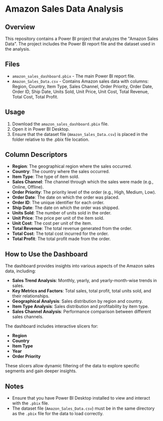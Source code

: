 # Amazon Sales Data Analysis

## Overview
This repository contains a Power BI project that analyzes the "Amazon Sales Data". The project includes the Power BI report file and the dataset used in the analysis.

## Files
- `amazon_sales_dashboard.pbix` - The main Power BI report file.
- `Amazon_Sales_Data.csv` - Contains Amazon sales data with columns: Region, Country, Item Type, Sales Channel, Order Priority, Order Date, Order ID, Ship Date, Units Sold, Unit Price, Unit Cost, Total Revenue, Total Cost, Total Profit.

## Usage
1. Download the `amazon_sales_dashboard.pbix` file.
2. Open it in Power BI Desktop.
3. Ensure that the dataset file (`Amazon_Sales_Data.csv`) is placed in the folder relative to the .pbix file location.

## Column Descriptors
- **Region**: The geographical region where the sales occurred.
- **Country**: The country where the sales occurred.
- **Item Type**: The type of item sold.
- **Sales Channel**: The channel through which the sales were made (e.g., Online, Offline).
- **Order Priority**: The priority level of the order (e.g., High, Medium, Low).
- **Order Date**: The date on which the order was placed.
- **Order ID**: The unique identifier for each order.
- **Ship Date**: The date on which the order was shipped.
- **Units Sold**: The number of units sold in the order.
- **Unit Price**: The price per unit of the item sold.
- **Unit Cost**: The cost per unit of the item.
- **Total Revenue**: The total revenue generated from the order.
- **Total Cost**: The total cost incurred for the order.
- **Total Profit**: The total profit made from the order.

## How to Use the Dashboard
The dashboard provides insights into various aspects of the Amazon sales data, including:

- **Sales Trend Analysis**: Monthly, yearly, and yearly-month-wise trends in sales.
- **Key Metrics and Factors**: Total sales, total profit, total units sold, and their relationships.
- **Geographical Analysis**: Sales distribution by region and country.
- **Item Type Analysis**: Sales distribution and profitability by item type.
- **Sales Channel Analysis**: Performance comparison between different sales channels.

The dashboard includes interactive slicers for:
- **Region**
- **Country**
- **Item Type**
- **Year**
- **Order Priority**

These slicers allow dynamic filtering of the data to explore specific segments and gain deeper insights.

## Notes
- Ensure that you have Power BI Desktop installed to view and interact with the `.pbix` file.
- The dataset file (`Amazon_Sales_Data.csv`) must be in the same directory as the `.pbix` file for the data to load correctly.
  
